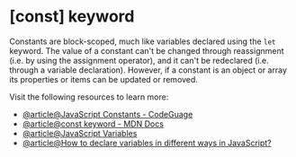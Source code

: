 # [const] keyword

Constants are block-scoped, much like variables declared using the `let` keyword. The value of a constant can't be changed through reassignment (i.e. by using the assignment operator), and it can't be redeclared (i.e. through a variable declaration). However, if a constant is an object or array its properties or items can be updated or removed.

Visit the following resources to learn more:

- [@article@JavaScript Constants - CodeGuage](https://www.codeguage.com/courses/js/constants)
- [@article@const keyword - MDN Docs](https://developer.mozilla.org/en-US/docs/Web/JavaScript/Reference/Statements/const)
- [@article@JavaScript Variables](https://javascript.info/variables)
- [@article@How to declare variables in different ways in JavaScript?](https://www.geeksforgeeks.org/how-to-declare-variables-in-different-ways-in-javascript/)
